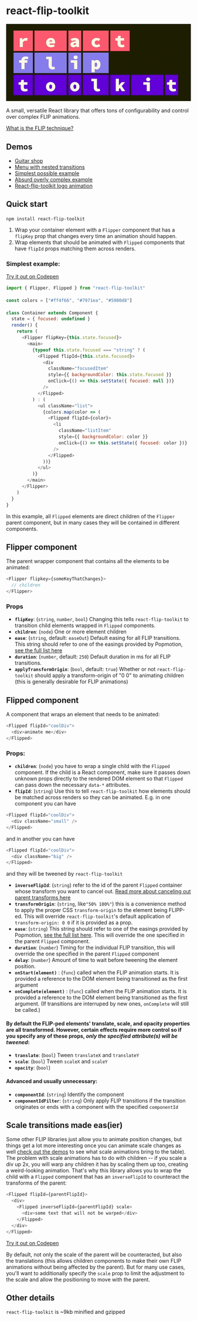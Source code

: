 # react-flip-toolkit

![logo](./example-assets/rft-logo.gif)

A small, versatile React library that offers tons of configurability and control over complex FLIP animations.

[What is the FLIP technique?](https://aerotwist.com/blog/flip-your-animations/)

## Demos

- [Guitar shop](https://literate-fly.surge.sh/guitar)
- [Menu with nested transitions](https://codepen.io/aholachek/pen/KeevYN?)
- [Simplest possible example](https://codepen.io/aholachek/pen/zapEjq?editors=0110)
- [Absurd overly complex example](https://literate-fly.surge.sh/cards)
- [React-flip-toolkit logo animation](https://codepen.io/aholachek/pen/ERRpEj)

## Quick start

`npm install react-flip-toolkit`

1.  Wrap your container element with a `Flipper` component that has a `flipKey` prop that changes every time an animation should happen.
2.  Wrap elements that should be animated with `Flipped` components that have `flipId` props matching them across renders.

### Simplest example:

[Try it out on Codepen](https://codepen.io/aholachek/pen/zapEjq?editors=0110)

```js
import { Flipper, Flipped } from "react-flip-toolkit"

const colors = ["#ff4f66", "#7971ea", "#5900d8"]

class Container extends Component {
  state = { focused: undefined }
  render() {
    return (
      <Flipper flipKey={this.state.focused}>
        <main>
          {typeof this.state.focused === "string" ? (
            <Flipped flipId={this.state.focused}>
              <div
                className="focusedItem"
                style={{ backgroundColor: this.state.focused }}
                onClick={() => this.setState({ focused: null })}
              />
            </Flipped>
          ) : (
            <ul className="list">
              {colors.map(color => (
                <Flipped flipId={color}>
                  <li
                    className="listItem"
                    style={{ backgroundColor: color }}
                    onClick={() => this.setState({ focused: color })}
                  />
                </Flipped>
              ))}
            </ul>
          )}
        </main>
      </Flipper>
    )
  }
}
```

In this example, all `Flipped` elements are direct children of the `Flipper` parent component, but in many cases they will be contained in different components.

## Flipper component

The parent wrapper component that contains all the elements to be animated:

```js
<Flipper flipkey={someKeyThatChanges}>
  // children
</Flipper>
```

### Props

- **`flipKey`**: (`string`, `number`, `bool`) Changing this tells `react-flip-toolkit` to transition child elements wrapped in `Flipped` components.
- **`children`**: (`node`) One or more element children
- **`ease`**: (`string`, default: `easeOut`) Default easing for all FLIP transitions. This string should refer to one of the easings provided by Popmotion, [see the full list here](https://popmotion.io/api/easing/)
- **`duration`**: (`number`, default: `250`) Default duration in ms for all FLIP transitions.
- **`applyTransformOrigin`**: (`bool`, default: `true`) Whether or not `react-flip-toolkit` should apply a transform-origin of "0 0" to animating children (this is generally desirable for FLIP animations)

## Flipped component

A component that wraps an element that needs to be animated:

```js
<Flipped flipId="coolDiv">
  <div>animate me</div>
</Flipped>
```

### Props:

- **`children`**: (`node`) you have to wrap a single child with the `Flipped` component. If the child is a React component, make sure it passes down unknown props directly to the rendered DOM element so that `Flipped` can pass down the necessary `data-*` attributes.
- **`flipId`**: (`string`) Use this to tell `react-flip-toolkit` how elements should be matched across renders so they can be animated. E.g. in one component you can have

```js
<Flipped flipId="coolDiv">
  <div className="small" />
</Flipped>
```

and in another you can have

```js
<Flipped flipId="coolDiv">
  <div className="big" />
</Flipped>
```

and they will be tweened by `react-flip-toolkit`

- **`inverseFlipId`**: (`string`) refer to the id of the parent `Flipped` container whose transform you want to cancel out. [Read more about canceling out parent transforms here](#scale-transitions-made-easier)
- **`transformOrigin`**: (`string`, like`"50% 100%"`) this is a convenience method to apply the proper CSS `transform-origin` to the element being FLIPP-ed. This will override `react-flip-toolkit`'s default application of `transform-origin: 0 0` if it is provided as a prop.
- **`ease`**: (`string`) This string should refer to one of the easings provided by Popmotion, [see the full list here](https://popmotion.io/api/easing/). This will override the one specified in the parent `Flipped` component.
- **`duration`**: (`number`) Timing for the individual FLIP transition, this will override the one specified in the parent `Flipped` component
- **`delay`**: (`number`) Amount of time to wait before tweening the element position.
- **`onStart(element)`** : (`func`) called when the FLIP animation starts. It is provided a reference to the DOM element being transitioned as the first argument
- **`onComplete(element)`** : (`func`) called when the FLIP animation starts. It is provided a reference to the DOM element being transitioned as the first argument. (If transitions are interruped by new ones, `onComplete` will still be called.)

#### By default the FLIP-ped elements' translate, scale, and opacity properties are all transformed. However, certain effects require more control so if you specify any of these props, _only the specified attribute(s) will be tweened_:

- **`translate`**: (`bool`) Tween `translateX` and `translateY`
- **`scale`**: (`bool`) Tween `scaleX` and `scaleY`
- **`opacity`**: (`bool`)

#### Advanced and usually unnecessary:

- **`componentId`**: (`string`) Identify the component
- **`componentIdFilter`**: (`string`) Only apply FLIP transitions if the transition originates or ends with a component with the specified `componentId`

## Scale transitions made eas(ier)

Some other FLIP libraries just allow you to animate position changes, but things get a lot more interesting once you can animate scale changes as well [check out the demos](#demos) to see what scale animations bring to the table).
The problem with scale animations has to do with children -- if you scale a div up 2x, you will warp any children it has by scaling them up too, creating a weird-looking animation. That's why this library allows you to wrap the child with a `Flipped` component that has an `inverseFlipId` to counteract the transforms of the parent:

```js
<Flipped flipId={parentFlipId}>
  <div>
    <Flipped inverseFlipId={parentFlipId} scale>
      <div>some text that will not be warped</div>
    </Flipped>
  </div>
</Flipped>
```

[Try it out on Codepen](https://codepen.io/aholachek/pen/mKXBJR?editors=0110)

By default, not only the scale of the parent will be counteracted, but also the translations (this allows children components to make their own FLIP animations without being affected by the parent).
But for many use cases, you'll want to additionally specify the `scale` prop to limit the adjustment to the scale and allow the positioning to move with the parent.

## Other details

`react-flip-toolkit` is ~9kb minified and gzipped
